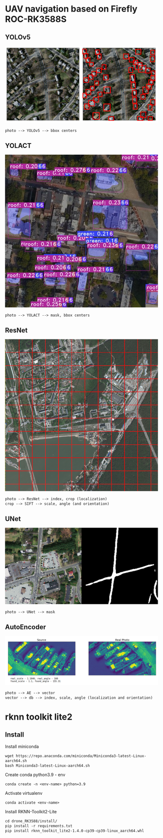 # UAV navigation based on Firefly ROC-RK3588S
## YOLOv5
![yolo_result](images/YOLOv5.png)

```
photo --> YOLOv5 --> bbox centers
```
## YOLACT
![yolact_result](images/yolact_rknn.png)

```
photo --> YOLACT --> mask, bbox centers
```
## ResNet
![resnet_result](images/ResNet.png)

```
photo --> ResNet --> index, crop (localization)
crop --> SIFT --> scale, angle (and orientation)
```

## UNet
![unet_result](images/UNet.png)

```
photo --> UNet --> mask
```

## AutoEncoder
![ae_result](images/AutoEncoder.png)

```
photo --> AE --> vector
vector --> db --> index, scale, angle (localization and orientation)
```

# rknn toolkit lite2

## Install
Install miniconda
```
wget https://repo.anaconda.com/miniconda/Miniconda3-latest-Linux-aarch64.sh
bash Miniconda3-latest-Linux-aarch64.sh
```
Create conda python3.9 - env
```
conda create -n <env-name> python=3.9
```
Activate virtualenv
```
conda activate <env-name>
```
Install RKNN-Toolkit2-Lite
```
cd drone_RK3588/install/
pip install -r requirements.txt
pip install rknn_toolkit_lite2-1.4.0-cp39-cp39-linux_aarch64.whl
```
